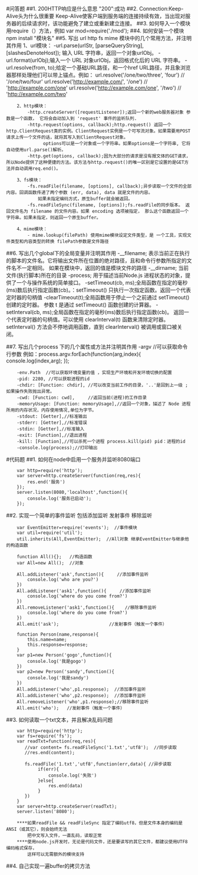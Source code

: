 #问答题
##1. 200HTTP响应是什么意思
        "200":成功
##2. Connection:Keep-Alive头为什么很重要
        Keep-Alive使客户端到服务端的连接持续有效，当出现对服务器的后续请求时，该功能避免了建立或重新建立连接。
##3. 如何导入一个模块
        用require（）方法，例如 var mod=require('./mod');
##4. 如何安装一个模块
        npm install "模块名"
##5. 写出 url http fs mime 模块中的几个常用方法，并注明其作用
        1、url模块：
            -url.parse(urlStr, [parseQueryString], [slashesDenoteHost]); 输入 URL 字符串，返回一个对象urlObj。
            -url.format(urlObj);输入一个 URL 对象urlObj，返回格式化后的 URL 字符串。
            -url.resolve(from, to);给定一个基础URL路径，和一个href URL路径，并且象浏览器那样处理他们可以带上锚点。例如：
                url.resolve('/one/two/three', 'four')         // '/one/two/four'
                url.resolve('http://example.com/', '/one')    // 'http://example.com/one'
                url.resolve('http://example.com/one', '/two') // 'http://example.com/two'

        2、http模块：
            -http.createServer([requestListener]);返回一个新的web服务器对象 参数是一个函数， 它将会自动加入到 'request' 事件的监听队列.
            -http.request(options, callback);http.request() 返回一个 http.ClientRequest类的实例。ClientRequest实例是一个可写流对象。如果需要用POST请求上传一个文件的话，就将其写入到ClientRequest对象。
                  options可以是一个对象或一个字符串。如果options是一个字符串, 它将自动使用url.parse()解析。
            -http.get(options, callback);因为大部分的请求是没有报文体的GET请求，所以Node提供了这种便捷的方法。该方法与http.request()的唯一区别是它设置的是GET方法并自动调用req.end()。

        3、fs模块：
            -fs.readFile(filename, [options], callback);异步读取一个文件的全部内容。回调函数传递了两个参数 (err, data), data 就是文件的内容。
                如果未指定编码方式，原生buffer就会被返回。
            -fs.readFileSync(filename, [options]);fs.readFile的同步版本。 返回文件名为 filename 的文件内容。如果 encoding 选项被指定， 那么这个函数返回一个字符串。如果未指定，则返回一个原生buffer。

        4、mime模块：
            - mime.lookup(filePath) 使用mime模块设定文件类型，是 一个工具，实现文件类型和内容类型的转换 filePath参数是文件路径
##6. 写出几个global下的全局变量并注明其作用
        -__filename; 表示当前正在执行的脚本的文件名。它将输出文件所在位置的绝对路径，且和命令行参数所指定的文件名不一定相同。 如果在模块中，返回的值是模块文件的路径
        -__dirname; 当前文件(执行脚本)所在的目录
        -process; 用于描述当前Node.js 进程状态的对象，提供了一个与操作系统的简单接口。
        -setTimeout(cb, ms);全局函数在指定的毫秒(ms)数后执行指定函数(cb)。：setTimeout() 只执行一次指定函数。返回一个代表定时器的句柄值
        -clearTimeout(t);全局函数用于停止一个之前通过 setTimeout() 创建的定时器。 参数 t 是通过 setTimeout() 函数创建的计算器。
        -setInterval(cb, ms);全局函数在指定的毫秒(ms)数后执行指定函数(cb)。
                             返回一个代表定时器的句柄值。可以使用 clearInterval(t) 函数来清除定时器。
                             setInterval() 方法会不停地调用函数，直到 clearInterval() 被调用或窗口被关闭。

##7. 写出几个process 下的几个属性或方法并注明其作用
        -argv //可以获取命令行参数 例如：process.argv.forEach(function(arg,index){
                                        console.log(index,arg);
                                    });

        -env.Path  //可以获取环境变量的值 ，实现生产环境和开发环境切换的配置
        -pid: 2280, //可以获取进程的id
        -chdir: [Function: chdir], //可以改变当前工作的目录，'..'是回到上一级 ;如果操作失败抛出异常。
        -cwd: [Function: cwd],     //返回当前(进程)的工作目录
        -memoryUsage: [Function: memoryUsage],//返回一个对象，描述了 Node 进程所用的内存状况，内存使用情况,单位为字节。
        -stdout: [Getter],//标准输出
        -stderr: [Getter],//标准错误
        -stdin: [Getter],//标准输入
        -exit: [Function],//退出进程
        -kill: [Function],//可以杀死一个进程 process.kill(pid) pid：进程的id
        -console.log(process);//打印输出

 
#代码题
##1. 如何在node中启用一个服务并监听8080端口

        var http=require('http');
        var server=http.createServer(function(req,res){
            res.end('服务')
        });
        server.listen(8080,'localhost',function(){
            console.log('服务已启动');
        });

##2. 实现一个简单的事件监听 包括添加监听  发射事件 移除监听

        var EventEmitter=require('events');  //事件模块
        var util=require('util');
        util.inherits(All,EventEmitter);  //All对象 继承EventEmitter与继承他的构造函数

        function All(){};   //构造函数
        var All=new All();  //对象

        All.addListener('ask',function(){     //添加事件监听
            console.log('who are you?')
        })
        All.addListener('ask1',function(){     //添加事件监听
            console.log('where do you come from?')
        })
        All.removeListener('ask1',function(){    //移除事件监听
            console.log('where do you come from?')
        })
        All.emit('ask');                   //发射事件（触发一个事件）

        function Person(name,response){
            this.name=name;
            this.response=response;
        }
        var p1=new Person('gogo',function(){
            console.log('我是gogo')
        })
        var p2=new Person('sandy',function(){
            console.log('我是sandy')
        })
        All.addListener('who',p1.response);  //添加事件监听
        All.addListener('who',p2.response);  //添加事件监听
        All.removeListener('who',p1.response);//移除事件监听
        All.emit('who');   //发射事件（触发一个事件）


##3. 如何读取一个txt文本，并且解决乱码问题

        var http=require('http');
        var fs=require('fs');
        var readTxt=function(req,res){
           //var content= fs.readFileSync('1.txt','utf8');  //同步读取
           //res.end(content);

           fs.readFile('1.txt','utf8',function(err,data){ //异步读取
                if(err){
                    console.log('失败')
                }else{
                    res.end(data)
                }
           })
        }
        var server=http.createServer(readTxt);
        server.listen('8080');

        ****如果readFile && readFileSync 指定了编码utf8，但是文件本身的编码是ANSI（或其它），则会始终无法
            把中文写入文件，一直乱码，读取正常
        ****使用node.js开发时，无论是代码文件，还是要读写的其它文件，都建议使用UTF8编码格式保存，
            这样可以无需额外的模块支持

##4. 自己实现一遍buffer的拷贝方法
